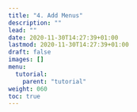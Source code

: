 ```yaml
---
title: "4. Add Menus"
description: ""
lead: ""
date: 2020-11-30T14:27:39+01:00
lastmod: 2020-11-30T14:27:39+01:00
draft: false
images: []
menu: 
  tutorial:
    parent: "tutorial"
weight: 060
toc: true
---
```

